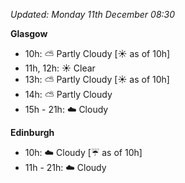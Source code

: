 *Updated: Monday 11th December 08:30*

**Glasgow**

* 10h: :partly_sunny: Partly Cloudy [:sunny: as of 10h]
* 11h, 12h: :sunny: Clear
* 13h: :partly_sunny: Partly Cloudy [:sunny: as of 10h]
* 14h: :partly_sunny: Partly Cloudy
* 15h - 21h: :cloud: Cloudy

**Edinburgh**

* 10h: :cloud: Cloudy [:umbrella: as of 10h]
* 11h - 21h: :cloud: Cloudy
